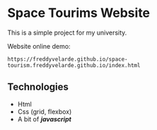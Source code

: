 # Space Tourims Website

This is a simple project for my university.

Website online demo:

```
https://freddyvelarde.github.io/space-tourism.freddyvelarde.github.io/index.html
```

## Technologies

- Html
- Css (grid, flexbox)
- A bit of **_javascript_**
